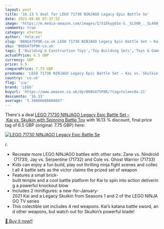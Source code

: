 ```yaml
---
layout: post
title: '16.13 % deal for LEGO 71730 NINJAGO Legacy Epic Battle Se'
date: 2021-08-06 07:37:52
image: 'https://m.media-amazon.com/images/I/51EkygGSx-S._SL500_._SL400_.jpg'
comments: true
category: ofertas
author: 'tole.es'
slug: 'B08G475P8K-co.uk LEGO 71730 NINJAGO Legacy Epic Battle Set – Kai vs....'
sku: 'B08G475P8K-co.uk'
tags: [ 'Building & Construction Toys','Toy Building Sets','Toys & Games','Toys Store','lego', ]
actualPrice: 6.5 GBP
currency: GBP
price: 6.5
comparePrice: 7.75 GBP
prodname: 'LEGO 71730 NINJAGO Legacy Epic Battle Set – Kai vs. Skulkin with Spinning Battle Toy'
country: 'co.uk'
flag: '🇬🇧'
brand: 'LEGO'
buyurl: 'https://www.amazon.co.uk/dp/B08G475P8K/?tag=tolees0a-21'
descuento: '16.13'
average: '5.34666666666667'
---
```


There's a deal [LEGO 71730 NINJAGO Legacy Epic Battle Set – Kai vs. Skulkin with Spinning Battle Toy](https://www.amazon.co.uk/dp/B08G475P8K/?tag=tolees0a-21)  with  16.13 % discount, final price tag of  6.5 GBP (original: 7.75 GBP) here:

[![LEGO 71730 NINJAGO Legacy Epic Battle Se](https://m.media-amazon.com/images/I/51EkygGSx-S._SL500_._SL400_.jpg)](https://www.amazon.co.uk/dp/B08G475P8K/?tag=tolees0a-21)

ℹ️:

- Recreate more LEGO NINJAGO battles with other sets: Zane vs. Nindroid (71731), Jay vs. Serpentine (71732) and Cole vs. Ghost Warrior (71733)
- Kids can enjoy a fun build, play out thrilling ninja fight scenes and collect all 4 battle sets as the victor claims the prized set of weapon
- Features a small brick-built temple and a cool battle platform for Kai to spin into action delivering a powerful knockout blow
- Includes 2 minifigures: a new-for-January-2021 Kai and a Legacy Skulkin from Seasons 1 and 2 of the LEGO NINJAGO TV series
- This colectible set includes 4 red weapons. Kai’s katana battle sword, and other weapons, but watch out for Skulkin’s powerful blade!

[🛒 Buy it now!!](https://www.amazon.co.uk/dp/B08G475P8K/?tag=tolees0a-21)
